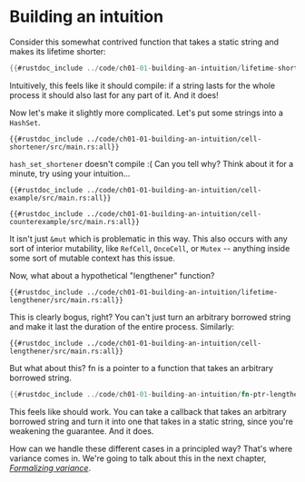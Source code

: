 # Building an intuition

Consider this somewhat contrived function that takes a static string and makes
its lifetime shorter:
```rust
{{#rustdoc_include ../code/ch01-01-building-an-intuition/lifetime-shortener/src/main.rs:all}}
```

<!-- Note: all the code sample names begin with "cell" rather than "hash-set" as you might expect. This is because hash sets should  -->

Intuitively, this feels like it should compile: if a string lasts for the whole
process it should also last for any part of it. And it does!

Now let's make it slightly more complicated. Let's put some strings into a `HashSet`.
```rust,does_not_compile
{{#rustdoc_include ../code/ch01-01-building-an-intuition/cell-shortener/src/main.rs:all}}
```

`hash_set_shortener` doesn't compile :( Can you tell why? Think about it for a minute,
try using your intuition...
```rust,does_not_compile
{{#rustdoc_include ../code/ch01-01-building-an-intuition/cell-example/src/main.rs:all}}
```

```rust,does_not_compile
{{#rustdoc_include ../code/ch01-01-building-an-intuition/cell-counterexample/src/main.rs:all}}
```

It isn't just `&mut` which is problematic in this way. This also occurs with any sort of interior
mutability, like `RefCell`, `OnceCell`, or `Mutex` -- anything inside some sort of mutable context
has this issue.

Now, what about a hypothetical "lengthener" function?
```rust,does_not_compile
{{#rustdoc_include ../code/ch01-01-building-an-intuition/lifetime-lengthener/src/main.rs:all}}
```

This is clearly bogus, right? You can't just turn an arbitrary borrowed string
and make it last the duration of the entire process. Similarly:
```rust,does_not_compile
{{#rustdoc_include ../code/ch01-01-building-an-intuition/cell-lengthener/src/main.rs:all}}
```

But what about this? fn is a pointer to a function that takes an arbitrary
borrowed string.
```rust
{{#rustdoc_include ../code/ch01-01-building-an-intuition/fn-ptr-lengthener/src/main.rs:all}}
```

This feels like should work. You can take a callback that takes an arbitrary borrowed string and
turn it into one that takes in a static string, since you're weakening the guarantee. And it does.

How can we handle these different cases in a principled way? That's where variance comes in. We're
going to talk about this in the next chapter, *[Formalizing variance](ch01-02-formalizing-variance.md)*.
